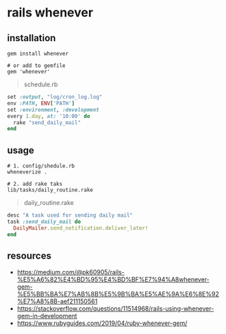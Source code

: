 # rails whenever

## installation
```shell
gem install whenever

# or add to gemfile
gem 'whenever'
```

> schedule.rb
```rb
set :output, "log/cron_log.log"
env :PATH, ENV['PATH']
set :environment, :development
every 1.day, at: '10:00' do
  rake "send_daily_mail"
end
```

## usage
```shell
# 1. config/shedule.rb
wheneverize .

# 2. add rake taks
lib/tasks/daily_routine.rake
```
> daily_routine.rake
```rb
desc "A task used for sending daily mail"
task :send_daily_mail do
  DailyMailer.send_notification.deliver_later!
end
```


## resources
- https://medium.com/@pk60905/rails-%E5%A6%82%E4%BD%95%E4%BD%BF%E7%94%A8whenever-gem-%E5%BB%BA%E7%AB%8B%E5%9B%BA%E5%AE%9A%E6%8E%92%E7%A8%8B-aef211150561
- https://stackoverflow.com/questions/11514968/rails-using-whenever-gem-in-development
- https://www.rubyguides.com/2019/04/ruby-whenever-gem/


